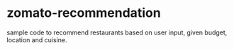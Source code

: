 # zomato-recommendation
sample code to recommend restaurants based on user input, given budget, location and cuisine.
